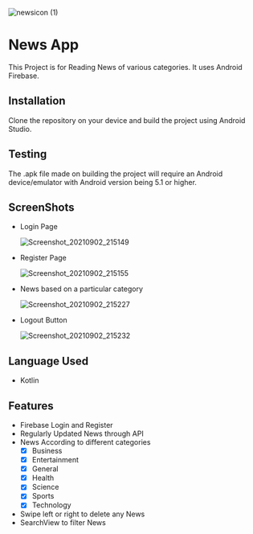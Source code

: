 
![newsicon (1)](https://user-images.githubusercontent.com/75535031/131889569-4f75a99f-1346-47f4-8211-7f8ec523705b.png)


# News App

This Project is for Reading News of various categories.
It uses Android Firebase.



## Installation

Clone the repository on your device and build the project using Android Studio.


## Testing
The .apk file made on building the project will require an Android device/emulator with Android version being 5.1 or higher.


## ScreenShots

- Login Page

  ![Screenshot_20210902_215149](https://user-images.githubusercontent.com/75535031/131889181-645739b6-c2fa-43f4-b87b-4b7550334ac8.jpg)


- Register Page

  ![Screenshot_20210902_215155](https://user-images.githubusercontent.com/75535031/131889352-5a10e785-7cab-4cf0-9883-f639c1df3331.jpg)
  

- News based on a particular category

  ![Screenshot_20210902_215227](https://user-images.githubusercontent.com/75535031/131889228-b132975d-480d-45b7-8a98-1d3c18de9c40.jpg)
- Logout Button

  ![Screenshot_20210902_215232](https://user-images.githubusercontent.com/75535031/131888992-6d1242d2-82b4-4dd4-a6e8-064bee29257c.jpg)


## Language Used

- Kotlin



## Features

- Firebase Login and Register
- Regularly Updated News through API
- News According to different categories
    - [x] Business
    - [x] Entertainment
    - [x] General
    - [x] Health
    - [x] Science
    - [x] Sports
    - [x] Technology
- Swipe left or right to delete any News
- SearchView to filter News
  
  

